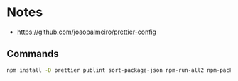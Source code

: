 # Notes

- https://github.com/joaopalmeiro/prettier-config



## Commands

```bash
npm install -D prettier publint sort-package-json npm-run-all2 npm-package-json-lint npm-package-json-lint-config-package
```
